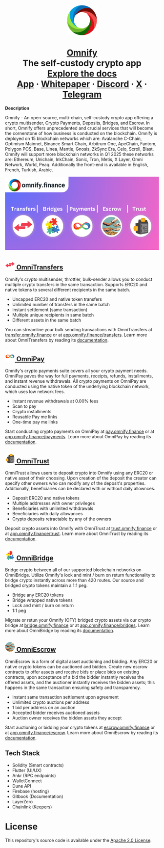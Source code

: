 <p align="center">
  <a href="https://omnify.finance"><img align="center" alt="Omnify" src="https://raw.githubusercontent.com/OmniKobra/Omnify/refs/heads/main/assets/logo3.png" width="100"></a>
  <h1 align="center"><a href="https://omnify.finance">Omnify</a><br>The self-custody crypto app<br>
  <a href="https://omnify.gitbook.io/omnify-docs" rel="dofollow"><strong>Explore the docs</strong></a>
    <br/>
    <a href="https://app.omnify.finance">App</a>
    ·
    <a href="https://whitepaper.omnify.finance">Whitepaper</a>
    ·
    <a href="https://discord.gg/mFuTUw4gv3">Discord</a>
    ·
    <a href="https://x.com/omnifyfi">X</a>
    ·
    <a href="https://t.me/omnifyfinance">Telegram</a>
    <br />
</h1>
</p>
<strong>Description</strong>
<p>Omnify - An open-source, multi-chain, self-custody crypto app offering a crypto multisender, Crypto Payments, Deposits, Bridges, and Escrow. In short, Omnify offers unprecedented and crucial services that will become the cornerstone of how business is conducted on the blockchain. Omnify is deployed on 15 blockchain networks which are: Avalanche C-Chain, Optimism Mainnet, Binance Smart Chain, Arbitrum One, ApeChain, Fantom, Polygon POS, Base, Linea, Mantle, Gnosis, ZkSync Era, Celo, Scroll, Blast. Omnify will support more blockchain networks in Q1 2025 these networks are: Ethereum, Unichain, InkChain, Sonic, Tron, Metis, X Layer, Omni Network, World, Peaq. Additionally the front-end is available in English, French, Turkish, Arabic.</p>

![Image](https://raw.githubusercontent.com/OmniKobra/Omnify/refs/heads/main/assets/cropped-shrinked.png)
<h2><a href="https://transfer.omnify.finance"><img alt="OmniTransfers" src="https://raw.githubusercontent.com/OmniKobra/Omnify/refs/heads/main/assets/omnitransfer.png" width="32">  OmniTransfers</a></h2>
<p>
Omnify's crypto multisender, throttler, bulk-sender allows you to conduct multiple crypto transfers in the same transaction. Supports ERC20 and native tokens to several different recipients in the same batch.<br>
</p>

* Uncapped ERC20 and native token transfers
* Unlimited number of transfers in the same batch
* Instant settlement (same transaction)
* Multiple unique recipients in same batch
* Different assets in the same batch
<p>
You can streamline your bulk sending transactions with OmniTransfers at <a href="https://transfer.omnify.finance">transfer.omnify.finance</a> or at <a href="https://app.omnify.finance/transfers">app.omnify.finance/transfers</a>. Learn more about OmniTransfers by reading its <a href="https://omnify.gitbook.io/omnify-docs/deep-dive/omnitransfers">documentation</a>.
</p>

<h2><a href="https://pay.omnify.finance"><img alt="OmniPay" src="https://raw.githubusercontent.com/OmniKobra/Omnify/refs/heads/main/assets/omnipay.png" width="32">  OmniPay</a></h2>
<p>
Omnify's crypto payments suite covers all your crypto payment needs. OmniPay paves the way for full payments, receipts, refunds, installments, and instant revenue withdrawals. All crypto payments on OmniPay are conducted using the native token of the underlying blockchain network, which uses low network fees.<br>
</p>

* Instant revenue withdrawals at 0.00% fees
* Scan to pay
* Crypto installments
* Reusable Pay me links
* One-time pay me links
<p>
Start conducting crypto payments on OmniPay at <a href="https://pay.omnify.finance">pay.omnify.finance</a> or at <a href="https://app.omnify.finance/payments">app.omnify.finance/payments</a>. Learn more about OmniPay by reading its <a href="https://omnify.gitbook.io/omnify-docs/deep-dive/omnipay">documentation</a>.
</p>

<h2><a href="https://trust.omnify.finance"><img alt="OmniTrust" src="https://raw.githubusercontent.com/OmniKobra/Omnify/refs/heads/main/assets/omnitrust.png" width="32">  OmniTrust</a></h2>
<p>
OmniTrust allows users to deposit crypto into Omnify using any ERC20 or native asset of their choosing. Upon creation of the deposit the creator can specify other owners who can modify any of the deposit's properties. Additionally, beneficiaries can be declared with or without daily allownces.
</p>

* Deposit ERC20 and native tokens
* Multiple addresses with owner privileges
* Beneficiaries with unlimited withdrawals
* Beneficiaries with daily allowances
* Crypto deposits retractable by any of the owners
<p>
Deposit crypto assets into Omnify with OmniTrust at <a href="https://trust.omnify.finance">trust.omnify.finance</a> or at <a href="https://app.omnify.finance/trust">app.omnify.finance/trust</a>. Learn more about OmniTrust by reading its <a href="https://omnify.gitbook.io/omnify-docs/deep-dive/omnitrust">documentation</a>.
</p>

<h2><a href="https://bridge.omnify.finance"><img alt="OmniBridge" src="https://raw.githubusercontent.com/OmniKobra/Omnify/refs/heads/main/assets/omnibridge.png" width="32">  OmniBridge</a></h2>
<p>
Bridge crypto between all of our supported blockchain networks on OmniBridge. Utilize Omnify's lock and mint / burn on return functionality to bridge crypto instantly across more than 420 routes. Our source and bridged crypto tokens maintain a 1:1 peg.
</p>

* Bridge any ERC20 tokens
* Bridge wrapped native tokens
* Lock and mint / burn on return
* 1:1 peg
<p>
Migrate or retun your Omnify (OFY) bridged crypto assets via our crypto bridge at <a href="https://bridge.omnify.finance">bridge.omnify.finance</a> or at <a href="https://app.omnify.finance/bridges">app.omnify.finance/bridges</a>. Learn more about OmniBridge by reading its <a href="https://omnify.gitbook.io/omnify-docs/deep-dive/omnibridge">documentation</a>.
</p>

<h2><a href="https://escrow.omnify.finance"><img alt="OmniEscrow" src="https://raw.githubusercontent.com/OmniKobra/Omnify/refs/heads/main/assets/omniescrow.png" width="32">  OmniEscrow</a></h2>
<p>
OmniEscrow is a form of digital asset auctioning and bidding. Any ERC20 or native crypto tokens can be auctioned and bidden. Create new escrow contracts to offer assets and receive bids or place bids on existing contracts, upon acceptance of a bid the bidder instantly receives the offered assets, and the auctioner instantly receives the bidden assets; this happens in the same transaction ensuring safety and transparency. 
</p>

* Instant same transaction settlement upon agreement 
* Unlimited crypto auctions per address
* 1 bid per address on an auction
* Accepted bidder receives auctioned assets
* Auction owner receives the bidden assets they accept
<p>
Start auctioning or bidding your crypto tokens at <a href="https://escrow.omnify.finance">escrow.omnify.finance</a> or at <a href="https://app.omnify.finance/escrow">app.omnify.finance/escrow</a>. Learn more about OmniEscrow by reading its <a href="https://omnify.gitbook.io/omnify-docs/deep-dive/omniescrow">documentation</a>.
</p>

## Tech Stack

- Solidity (Smart contracts)
- Flutter (UI/UX)
- Ankr (RPC endpoints)
- WalletConnect 
- Dune API
- Firebase (hosting)
- Gitbook (Documentation)
- LayerZero
- Chainlink (Keepers)

# License

This repository's source code is available under the [Apache 2.0 License](LICENSE).
